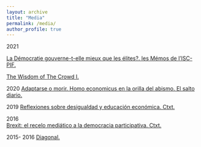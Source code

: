 ```yaml
---
layout: archive
title: "Media"
permalink: /media/
author_profile: true
---
```


2021		

 <a href=https://iscpif.fr/2021/04/la-democratie-gouverne-t-elle-mieux-que-les-elites/>La Démocratie gouverne-t-elle mieux que les élites?. les Mémos de l’ISC-PIF.</a>

<a href="https://github.com/jsegoviamartin/jsegoviamartin.github.io/blob/main/_media/2021-05-09-The-Wisdom-Of-The-Crowd-I.html">The Wisdom of The Crowd I.</a>

2020
<a href="https://www.elsaltodiario.com/laplaza/adaptarse-o-morir-homo-economicus-en-la-orilla-el-abismo">Adaptarse o morir. Homo economicus en la orilla del abismo. El salto diario.</a>

2019
<a href="https://ctxt.es/es/20190515/Politica/26120/desigualdad-grafico-del-elefante-dilema-del-prisionero-exclusion-social-jose-segovia.htm">Reflexiones sobre desigualdad y educación económica. Ctxt.</a>

2016		
<a href="https://ctxt.es/es/20160713/Firmas/7141/Brexit-referendum-democracia-participativa-consultas.htm">Brexit: el recelo mediático a la democracia participativa. Ctxt.</a>		

2015- 2016
<a href="https://www.diagonalperiodico.net/tags-autores/jose-segovia-martin">Diagonal.</a>

